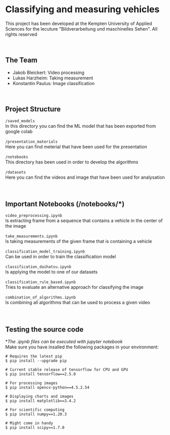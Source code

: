 # Classifying and measuring vehicles
This project has been developed at the Kempten University of Applied Sciences for the lecuture "Bildverarbeitung und maschinelles Sehen". All rights reserved

<br>

## The Team
- Jakob Bleickert: Video processing
- Lukas Harzheim: Taking measurement
- Konstantin Paulus: Image classification

<br>

## Project Structure

``/saved_models`` <br>
In this directory you can find the ML model that has been exported from google colab <br><br>
``/presentation_materials`` <br>
Here you can find meterial that have been used for the presentation <br><br>
``/notebooks`` <br>
This directory has been used in order to develop the algorithms <br><br>
``/datasets`` <br>
Here you can find the videos and image that have been used for analysation <br><br><br>

## Important Notebooks (/notebooks/*)
``video_preprocessing.ipynb`` <br>
Is extracting frame from a sequence that contains a vehicle in the center of the image <br><br>
``take_measurements.ipynb`` <br>
Is taking measurements of the given frame that is containing a vehicle <br><br>
``classification_model_training.ipynb`` <br>
Can be used in order to train the classification model <br><br>
``classification_daihatsu.ipynb`` <br>
Is applying the model to one of our datasets <br><br>
``classification_rule_based.ipynb`` <br>
Tries to evaluate an alternative approach for classifying the image <br><br>
``combination_of_algorithms.ipynb`` <br>
Is combining all algorithms that can be used to process a given video <br><br><br>

## Testing the source code
**The *.ipynb files can be executed with jupyter notebook** <br>
Make sure you have insalled the following packages in your environment: <br>

```
# Requires the latest pip
$ pip install --upgrade pip

# Current stable release of tensorflow for CPU and GPU 
$ pip install tensorflow==2.5.0

# For processing images
$ pip install opencv-python==4.5.2.54

# Displaying charts and images
$ pip install matplotlib==3.4.2

# For scientific computing
$ pip install numpy==1.20.3

# Might come in handy
$ pip install scipy==1.7.0
```

